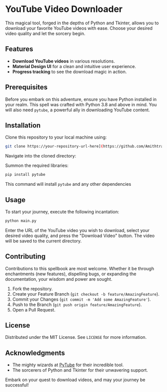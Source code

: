 


# YouTube Video Downloader

This magical tool, forged in the depths of Python and Tkinter, allows you to download your favorite YouTube videos with ease. Choose your desired video quality and let the sorcery begin.

## Features

- **Download YouTube videos** in various resolutions.
- **Material Design UI** for a clean and intuitive user experience.
- **Progress tracking** to see the download magic in action.

## Prerequisites

Before you embark on this adventure, ensure you have Python installed in your realm. This spell was crafted with Python 3.8 and above in mind. You will also need `pytube`, a powerful ally in downloading YouTube content.

## Installation

Clone this repository to your local machine using:

```bash
git clone https://your-repository-url-here](https://github.com/Amithtraj/ytpytube.git
```

Navigate into the cloned directory:



Summon the required libraries:

```bash
pip install pytube
```

This command will install `pytube` and any other dependencies 

## Usage

To start your journey, execute the following incantation:

```bash
python main.py
```

Enter the URL of the YouTube video you wish to download, select your desired video quality, and press the "Download Video" button. The video will be saved to the current directory.

## Contributing

Contributions to this spellbook are most welcome. Whether it be through enchantments (new features), dispelling bugs, or expanding the documentation, your wisdom and power are sought.

1. Fork the repository.
2. Create your Feature Branch (`git checkout -b feature/AmazingFeature`).
3. Commit your Changes (`git commit -m 'Add some AmazingFeature'`).
4. Push to the Branch (`git push origin feature/AmazingFeature`).
5. Open a Pull Request.

## License

Distributed under the MIT License. See `LICENSE` for more information.

## Acknowledgments

- The mighty wizards at [PyTube](https://github.com/pytube/pytube) for their incredible tool.
- The sorcerers of Python and Tkinter for their unwavering support.

Embark on your quest to download videos, and may your journey be successful!
```


